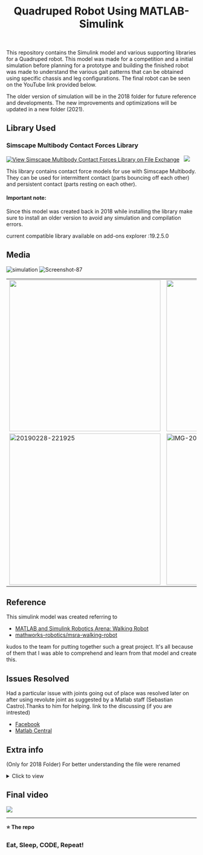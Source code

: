 <h1 align='center'> Quadruped Robot Using MATLAB-Simulink  </h1> <br>



This repository contains the Simulink model and various supporting libraries for a Quadruped robot. This model was made for a competition and a initial simulation before planning for a prototype and building the finished robot was made to understand the various gait patterns that can be obtained using specific chassis and leg configurations. The final robot can be seen on the YouTube link provided below.

The older version of simulation will be in the 2018 folder for future reference and developments. The new improvements and optimizations will be updated in a new folder (2021).


Library Used
--------------------------------------------

<h3>Simscape Multibody Contact Forces Library</h3>

[![View Simscape Multibody Contact Forces Library on File Exchange](https://www.mathworks.com/matlabcentral/images/matlab-file-exchange.svg)](https://www.mathworks.com/matlabcentral/fileexchange/47417-simscape-multibody-contact-forces-library)     &nbsp;  <a href="https://github.com/mathworks/Simscape-Multibody-Contact-Forces-Library"><img src="https://img.shields.io/badge/GitHub-100000?style=for-the-badge&logo=github&logoColor=white" /></a>

This library contains contact force models for use with Simscape Multibody. They can be used for intermittent contact (parts bouncing off each other) and persistent contact (parts resting on each other).

<h4>Important note:</h4>Since this model was created back in 2018 while installing the library make sure to install an older version to avoid any simulation and compilation errors.

current compatible library available on add-ons explorer :19.2.5.0

Media
---------------------------------------------
<img src="https://i.ibb.co/pw6SMFh/simulation.gif" alt="simulation" border="0">
<img src="https://i.ibb.co/c1XnQpZ/Screenshot-87.png" alt="Screenshot-87" border="0">
<table>
  <tr>
    <td><img src="https://i.ibb.co/sJScZCh/IMG-20190206-220243.jpg" width="400" > </td>
    <td><img src="https://i.ibb.co/8NxpNBc/IMG-20190113-221416.jpg" width="400"></td>
    </tr>
     <tr>
    <td><img src="https://i.ibb.co/9Hgqt68/20190228-221925.jpg" alt="20190228-221925" border="0" width="400" > </td>
    <td><img src="https://i.ibb.co/Fx9v68R/IMG-20190202-214551.jpg" alt="IMG-20190202-214551" border="0" width="400"></td>
    </tr>
</table>

Reference
----------------------------------------------

This simulink model was created referring to 
- [MATLAB and Simulink Robotics Arena: Walking Robot](https://in.mathworks.com/matlabcentral/fileexchange/64227-matlab-and-simulink-robotics-arena-walking-robot?s_tid=srchtitle_walking%20robot_6)
- [mathworks-robotics/msra-walking-robot](https://github.com/mathworks-robotics/msra-walking-robot) 

kudos to the team for putting together such a great project.
It's all because of them that I was able to comprehend and learn from that model and create this.

Issues Resolved
--------------------------------------------------
Had a particular issue with joints going out of place was resolved later on after using revolute joint as suggested by a Matlab staff (Sebastian Castro).Thanks to him for helping.
link to the discussing (if you are intrested)
- [Facebook](https://www.facebook.com/100017607456550/videos/305468520050061/)
- [Matlab Central](https://in.mathworks.com/matlabcentral/answers/418450-i-have-followed-the-following-tutorial-but-haven-t-got-any-output-please-help-me-out?s_tid=prof_contriblnk)

Extra info
-----------------------------
(Only for 2018 Folder)
For better understanding the file were renamed
<details>
     <summary> Click to view</summary>
     
* fulleasysphere.slx----> Simulinkmodel.slx
* fulleasy_DataFile1.m----> Simulinkmodel_DataFile.m     
</details>


Final video
--------------------------------

<a href="https://www.youtube.com/watch?v=6dfaND6Z6hM&ab_channel=TeamRoboconMJCET">
       <img src="https://img.shields.io/badge/YouTube-FF0000?style=for-the-badge&logo=youtube&logoColor=white" />
      </a>
                   
----------------------------------------------------
**⭐ The repo**


### Eat, Sleep, CODE, Repeat!





